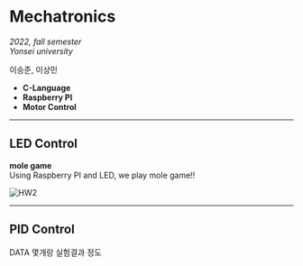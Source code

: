 # Mechatronics
*2022, fall semester*    
*Yonsei university*  
  
이승준, 이상민

* **C-Language**
* **Raspberry PI**
* **Motor Control**

---
## LED Control

**mole game**  
Using Raspberry PI and LED, we play mole game!!

![HW2](https://user-images.githubusercontent.com/92682815/197863731-b70df64c-eff7-486b-b27f-7d2252508d52.gif)

---
## PID Control

DATA 몇개랑 실험결과 정도 

